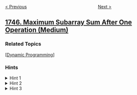 <!--|This file generated by command(leetcode description); DO NOT EDIT.    |-->
<!--+----------------------------------------------------------------------+-->
<!--|@author    openset <openset.wang@gmail.com>                           |-->
<!--|@link      https://github.com/openset                                 |-->
<!--|@home      https://github.com/openset/leetcode                        |-->
<!--+----------------------------------------------------------------------+-->

[< Previous](../palindrome-partitioning-iv "Palindrome Partitioning IV")
　　　　　　　　　　　　　　　　
[Next >](../leetflex-banned-accounts "Leetflex Banned Accounts")

## [1746. Maximum Subarray Sum After One Operation (Medium)](https://leetcode.com/problems/maximum-subarray-sum-after-one-operation "")



### Related Topics
  [[Dynamic Programming](../../tag/dynamic-programming/README.md)]

### Hints
<details>
<summary>Hint 1</summary>
Think about dynamic programming
</details>

<details>
<summary>Hint 2</summary>
Define an array dp[nums.length][2], where dp[i][0] is the max subarray sum including nums[i] and without squaring any element.
</details>

<details>
<summary>Hint 3</summary>
dp[i][1] is the max subarray sum including nums[i] and having only one element squared.
</details>
